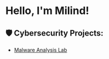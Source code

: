 <h1>Hello, I'm Milind!</h1>

<h2>🛡️ Cybersecurity Projects:</h2>

- [Malware Analysis Lab](https://github.com/mkathia/malware-analysis)


<!---
<h2>📄 Certifications</h2>

- [CompTia Security+ SY-701]()
-->
